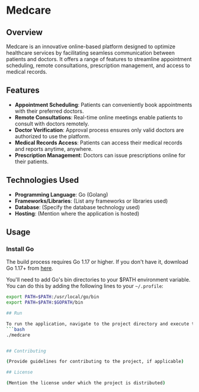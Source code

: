 # Medcare 

## Overview

Medcare is an innovative online-based platform designed to optimize healthcare services by facilitating seamless communication between patients and doctors. It offers a range of features to streamline appointment scheduling, remote consultations, prescription management, and access to medical records.

## Features

- **Appointment Scheduling**: Patients can conveniently book appointments with their preferred doctors.
- **Remote Consultations**: Real-time online meetings enable patients to consult with doctors remotely.
- **Doctor Verification**: Approval process ensures only valid doctors are authorized to use the platform.
- **Medical Records Access**: Patients can access their medical records and reports anytime, anywhere.
- **Prescription Management**: Doctors can issue prescriptions online for their patients.
  
## Technologies Used

- **Programming Language**: Go (Golang)
- **Frameworks/Libraries**: (List any frameworks or libraries used)
- **Database**: (Specify the database technology used)
- **Hosting**: (Mention where the application is hosted)
  
## Usage

### Install Go

The build process requires Go 1.17 or higher. If you don't have it, download Go 1.17+ from [here](https://golang.org/dl/).

You'll need to add Go's bin directories to your $PATH environment variable. You can do this by adding the following lines to your `~/.profile`:

```bash
export PATH=$PATH:/usr/local/go/bin
export PATH=$PATH:$GOPATH/bin

## Run

To run the application, navigate to the project directory and execute the following command:
```bash
./medcare


## Contributing

(Provide guidelines for contributing to the project, if applicable)

## License

(Mention the license under which the project is distributed)
